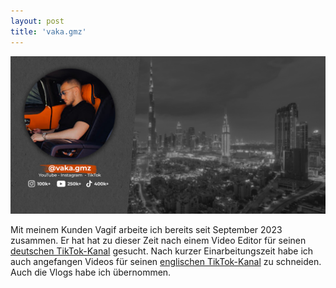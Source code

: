 ```yaml
---
layout: post
title: 'vaka.gmz'
---
```


![alt-text](https://github.com/lennart168/lennart168.github.io/blob/gh-pages/assets/img/projects/proj-1/tesrt.png?raw=true)

Mit meinem Kunden Vagif arbeite ich bereits seit September 2023 zusammen. Er hat hat zu dieser Zeit nach einem Video Editor für seinen [deutschen TikTok-Kanal](https://tiktok.com/@vaka.dubai) gesucht. Nach kurzer Einarbeitungszeit habe ich auch angefangen Videos für seinen [englischen TikTok-Kanal](https://tiktok.com/@vaka.gmz) zu schneiden. Auch die Vlogs habe ich übernommen.

